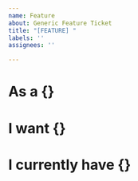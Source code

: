 ```yaml
---
name: Feature
about: Generic Feature Ticket
title: "[FEATURE] "
labels: ''
assignees: ''

---
```


# As a {}

# I want {}

# I currently have {}
